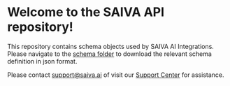# Welcome to the SAIVA API repository!

This repository contains schema objects used by SAIVA AI Integrations.
Please navigate to the [schema folder](https://github.com/saivaai/saiva-api/tree/dev/schema "schema folder") to download the relevant schema definition in json format. 

Please contact support@saiva.ai of visit our [Support Center](https://support.saiva.ai) for assistance. 
